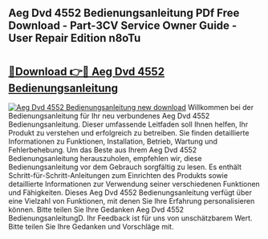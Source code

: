 ## Aeg Dvd 4552 Bedienungsanleitung PDf Free Download - Part-3CV Service Owner Guide - User Repair Edition n8oTu

# <h2><a href="http://df5msq.blite.top/?on=Aeg+Dvd+4552+Bedienungsanleitung">🔗Download 👉🔴 Aeg Dvd 4552 Bedienungsanleitung</a></h2>

[![Aeg Dvd 4552 Bedienungsanleitung new download](https://i.imgur.com/lujVjoI.png)](http://df5msq.blite.top/?on=Aeg+Dvd+4552+Bedienungsanleitung)
Willkommen bei der Bedienungsanleitung für Ihr neu verbundenes Aeg Dvd 4552 Bedienungsanleitung. Dieser umfassende Leitfaden soll Ihnen helfen, Ihr Produkt zu verstehen und erfolgreich zu betreiben. Sie finden detaillierte Informationen zu Funktionen, Installation, Betrieb, Wartung und Fehlerbehebung. Um das Beste aus Ihrem Aeg Dvd 4552 Bedienungsanleitung herauszuholen, empfehlen wir, diese Bedienungsanleitung vor dem Gebrauch sorgfältig zu lesen. Es enthält Schritt-für-Schritt-Anleitungen zum Einrichten des Produkts sowie detaillierte Informationen zur Verwendung seiner verschiedenen Funktionen und Fähigkeiten. Dieses Aeg Dvd 4552 Bedienungsanleitung verfügt über eine Vielzahl von Funktionen, mit denen Sie Ihre Erfahrung personalisieren können. Bitte teilen Sie Ihre Gedanken Aeg Dvd 4552 BedienungsanleitungD. Ihr Feedback ist für uns von unschätzbarem Wert. Bitte teilen Sie Ihre Gedanken und Vorschläge mit.
